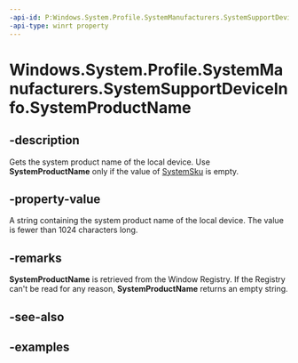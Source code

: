 ```yaml
---
-api-id: P:Windows.System.Profile.SystemManufacturers.SystemSupportDeviceInfo.SystemProductName
-api-type: winrt property
---
```


<!-- Property syntax.
public string SystemProductName { get; }
-->

# Windows.System.Profile.SystemManufacturers.SystemSupportDeviceInfo.SystemProductName

## -description
Gets the system product name of the local device. Use **SystemProductName** only if the value of [SystemSku](systemsupportdeviceinfo_systemsku.md) is empty.

## -property-value
A string containing the system product name of the local device. The value is fewer than 1024 characters long.

## -remarks
**SystemProductName** is retrieved from the Window Registry. If the Registry can't be read for any reason, **SystemProductName** returns an empty string.

## -see-also

## -examples

